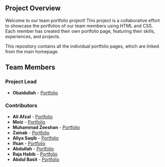 
## Project Overview

Welcome to our team portfolio project! This project is a collaborative effort to showcase the portfolios of our team members using HTML and CSS. Each member has created their own portfolio page, featuring their skills, experiences, and projects.

This repository contains all the individual portfolio pages, which are linked from the main homepage.

## Team Members

### Project Lead
- **Obaidullah** - [Portfolio](./obaidportfolio.html)

### Contributors
- **Ali Afzal** - [Portfolio](./aliafzal.html)
- **Moiz** - [Portfolio](./Moiz.html)
- **Muhammad Zeeshan** - [Portfolio](./muhammadzeeshan.html)
- **Zainab** - [Portfolio](./zainab.html)
- **Aliya Saqib** - [Portfolio](./aliya.html)
- **Ifsan** - [Portfolio](./ifsanimran.html)
- **Abdullah** - [Portfolio](./abdullahozair.html)
- **Raja Habib** - [Portfolio](./habibbhai.html)
- **Abdul Basit** - [Portfolio](./abdulbasit.html)
